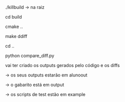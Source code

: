 ./killbuild -> na raiz

cd build

cmake ..

make ddiff

cd ..

python compare_diff.py


vai ter criado os outputs gerados pelo código e os diffs

-> os seus outputs estarão em alunoout

-> o gabarito está em output

-> os scripts de test estão em example

